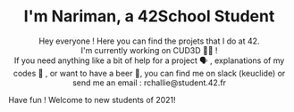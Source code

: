 <h1 align="center">I'm Nariman, a 42School Student </h1>
<p align="center">Hey everyone ! Here you can find the projets that I do at 42. <br>
I'm currently working on CUD3D 👨‍💻 ! <br>
If you need anything like a bit of help for a project 🗣️ , explanations of my codes 💬 , or want to have a beer 🍻, you can find me on slack (keuclide) or send me an email : rchallie@student.42.fr
</p>
Have fun ! Welcome to new students of 2021!
